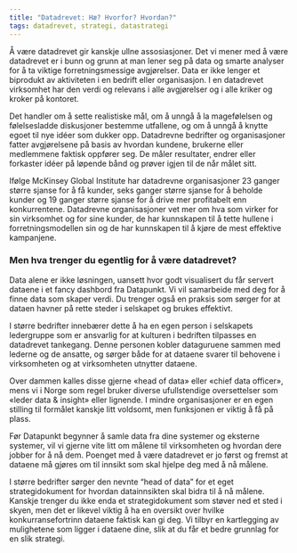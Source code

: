 ```yaml
---
title: "Datadrevet: Hæ? Hvorfor? Hvordan?"
tags: datadrevet, strategi, datastrategi
---
```

Å være datadrevet gir kanskje ullne assosiasjoner. Det vi mener med å være datadrevet er i bunn og grunn at man lener seg på data og smarte analyser for å ta viktige forretningsmessige avgjørelser. Data er ikke lenger et biprodukt av aktiviteten i en bedrift eller organisasjon. I en datadrevet virksomhet har den verdi og relevans i alle avgjørelser og i alle kriker og kroker på kontoret.

Det handler om å sette realistiske mål, om å unngå å la magefølelsen og følelsesladde diskusjoner bestemme utfallene, og om å unngå å knytte egoet til nye idéer som dukker opp. Datadrevne bedrifter og organisasjoner fatter avgjørelsene på basis av hvordan kundene, brukerne eller medlemmene faktisk oppfører seg. De måler resultater, endrer eller forkaster idéer på løpende bånd og prøver igjen til de når målet sitt. 

Ifølge McKinsey Global Institute har datadrevne organisasjoner 23 ganger større sjanse for å få kunder, seks ganger større sjanse for å beholde kunder og 19 ganger større sjanse for å drive mer profitabelt enn konkurrentene. Datadrevne organisasjoner vet mer om hva som virker for sin virksomhet og for sine kunder, de har kunnskapen til å tette hullene i forretningsmodellen sin og de har kunnskapen til å kjøre de mest effektive kampanjene. 

<h3>Men hva trenger du egentlig for å være datadrevet? </h3>

Data alene er ikke løsningen, uansett hvor godt visualisert du får servert dataene i et fancy dashbord fra Datapunkt. Vi vil samarbeide med deg for å finne data som skaper verdi. Du trenger også en praksis som sørger for at dataen havner på rette steder i selskapet og brukes effektivt. 

I større bedrifter innebærer dette å ha en egen person i selskapets ledergruppe som er ansvarlig for at kulturen i bedriften tilpasses en datadrevet tankegang. Denne personen kobler dataguruene sammen med lederne og de ansatte, og sørger både for at dataene svarer til behovene i virksomheten og at virksomheten utnytter dataene. 

Over dammen kalles disse gjerne «head of data» eller «chief data officer», mens vi i Norge som regel bruker diverse ufullstendige oversettelser som «leder data & insight» eller lignende. I mindre organisasjoner er en egen stilling til formålet kanskje litt voldsomt, men funksjonen er viktig å få på plass. 

Før Datapunkt begynner å samle data fra dine systemer og eksterne systemer, vil vi gjerne vite litt om målene til virksomheten og hvordan dere jobber for å nå dem. Poenget med å være datadrevet er jo først og fremst at dataene må gjøres om til innsikt som skal hjelpe deg med å nå målene. 

I større bedrifter sørger den nevnte “head of data” for et eget strategidokument for hvordan datainnsikten skal bidra til å nå målene. Kanskje trenger du ikke enda et strategidokument som støver ned et sted i skyen, men det er likevel viktig å ha en oversikt over hvilke konkurransefortrinn dataene faktisk kan gi deg. Vi tilbyr en kartlegging av mulighetene som ligger i dataene dine, slik at du får et bedre grunnlag for en slik strategi. 